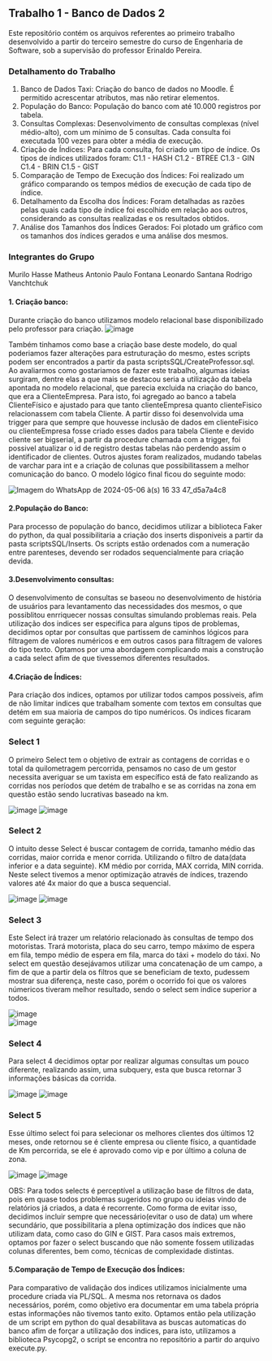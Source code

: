 ## Trabalho 1 - Banco de Dados 2
Este repositório contém os arquivos referentes ao primeiro trabalho desenvolvido a partir do terceiro semestre do curso de Engenharia de Software, sob a supervisão do professor Erinaldo Pereira.

### Detalhamento do Trabalho
1. Banco de Dados Taxi: Criação do banco de dados no Moodle. É permitido acrescentar atributos, mas não retirar elementos.
2. População do Banco: População do banco com até 10.000 registros por tabela.
3. Consultas Complexas: Desenvolvimento de consultas complexas (nível médio-alto), com um mínimo de 5 consultas. Cada consulta foi executada 100 vezes para obter a média de execução.
4. Criação de Índices: Para cada consulta, foi criado um tipo de índice. Os tipos de índices utilizados foram:
C1.1 - HASH
C1.2 - BTREE
C1.3 - GIN
C1.4 - BRIN
C1.5 - GIST
5. Comparação de Tempo de Execução dos Índices: Foi realizado um gráfico comparando os tempos médios de execução de cada tipo de índice.
6. Detalhamento da Escolha dos Índices: Foram detalhadas as razões pelas quais cada tipo de índice foi escolhido em relação aos outros, considerando as consultas realizadas e os resultados obtidos.
7. Análise dos Tamanhos dos Índices Gerados: Foi plotado um gráfico com os tamanhos dos índices gerados e uma análise dos mesmos.
### Integrantes do Grupo
Murilo Hasse
Matheus Antonio
Paulo Fontana
Leonardo Santana
Rodrigo Vanchtchuk


#### 1. Criação banco:
Durante criação do banco utilizamos modelo relacional base disponibilizado pelo professor para criação.
![image](https://github.com/Murilo-Hasse/trabalho1-bd2/assets/53916135/c87793db-b3a2-4f35-aa7f-b41699628e61)

Também tinhamos como base a criação base deste modelo, do qual poderiamos fazer alterações para estruturação do mesmo, estes scripts podem ser encontrados a partir da pasta scriptsSQL/CreateProfessor.sql.
  Ao avaliarmos como gostariamos de fazer este trabalho, algumas ideias surgiram, dentre elas a que mais se destacou seria a utilização da tabela apontada no modelo relacional, que parecia excluida na criação do banco, que era a ClienteEmpresa. Para isto, foi agregado ao banco a tabela ClienteFísico e ajustado para que tanto clienteEmpresa quanto clienteFisico relacionassem com tabela Cliente.
A partir disso foi desenvolvida uma trigger para que sempre que houvesse inclusão de dados em clienteFisico ou clienteEmpresa fosse criado esses dados para tabela Cliente e devido cliente ser bigserial, a partir da procedure chamada com a trigger, foi possivel atualizar o id de registro destas tabelas não perdendo assim o identificador de clientes.
Outros ajustes foram realizados, mudando tabelas de varchar para int e a criação de colunas que possibilitassem a melhor comunicação do banco.
O modelo lógico final ficou do seguinte modo:

![Imagem do WhatsApp de 2024-05-06 à(s) 16 33 47_d5a7a4c8](https://github.com/Murilo-Hasse/trabalho1-bd2/assets/53916135/2ed1a578-0260-4661-9a9c-1d92ca7032ea)


#### 2.População do Banco:
Para processo de população do banco, decidimos utilizar a biblioteca Faker do python, da qual possibilitaria a criação dos inserts disponiveis a partir da pasta scriptsSQL/Inserts. Os scripts estão ordenados com a numeração entre parenteses, devendo ser rodados sequencialmente para criação devida.

#### 3.Desenvolvimento consultas:
  O desenvolvimento de consultas se baseou no desenvolvimento de história de usuários para levantamento das necessidades dos mesmos, o que possiblitou enrriquecer nossas consultas simulando problemas reais. Pela utilização dos indices ser especifica para alguns tipos de problemas, decidimos optar por consultas que partissem de caminhos lógicos para filtragem de valores numéricos e em outros casos para filtragem de valores do tipo texto. Optamos por uma abordagem complicando mais a construção a cada select afim de que tivessemos diferentes resultados.

#### 4.Criação de Índices:
   Para criação dos indices, optamos por utilizar todos campos possiveis, afim de não limitar indices que trabalham somente com textos em consultas que detém em sua maioria de campos do tipo numéricos.
Os indices ficaram com seguinte geração:
### Select 1
O primeiro Select tem o objetivo de extrair as contagens de corridas e o total da quilometragem percorrida, pensamos no caso de um gestor necessita averiguar se um taxista em específico está de fato realizando as corridas nos períodos que detém de trabalho e se as corridas na zona em questão estão sendo lucrativas baseado na km.

![image](https://github.com/Murilo-Hasse/trabalho1-bd2/assets/53916135/4d569f86-01d6-4bcb-9d63-4ab9d3ef61dd)
![image](https://github.com/Murilo-Hasse/trabalho1-bd2/assets/53916135/e923c599-5e46-4178-b56d-1781b38c6b02)
### Select 2
O intuito desse Select é buscar contagem de corrida, tamanho médio das corridas, maior corrida e menor corrida. Utilizando o filtro de data(data inferior e a data seguinte). KM médio por corrida, MAX corrida, MIN corrida. Neste select tivemos a menor optimização através de índices, trazendo valores até 4x maior do que a busca sequencial.
    
![image](https://github.com/Murilo-Hasse/trabalho1-bd2/assets/53916135/1a410879-f597-454c-9f5b-17a72a79ba5d)
![image](https://github.com/Murilo-Hasse/trabalho1-bd2/assets/53916135/87f98e14-248a-4f3e-b6b4-bbab5d6d16d6)
### Select 3
Este Select irá trazer um relatório relacionado às consultas de tempo dos motoristas. Trará motorista, placa do seu carro, tempo máximo de espera em fila, tempo médio de espera em fila, marca do táxi + modelo do táxi. No select em questão desejávamos utilizar uma concatenação de um campo, a fim de que a partir dela os filtros que se beneficiam de texto, pudessem  mostrar sua diferença, neste caso, porém o ocorrido foi que os valores númericos tiveram melhor resultado, sendo o select sem indice superior a todos.

    
![image](https://github.com/Murilo-Hasse/trabalho1-bd2/assets/53916135/fcbfdd35-ac4f-46cc-acff-9553b65ac0f6)\
![image](https://github.com/Murilo-Hasse/trabalho1-bd2/assets/53916135/4d65db3c-a87b-440b-b158-8f18068c434a)
### Select 4
Para select 4 decidimos optar por realizar algumas consultas um pouco diferente, realizando assim, uma subquery, esta que busca retornar 3 informações básicas da corrida. 

![image](https://github.com/Murilo-Hasse/trabalho1-bd2/assets/53916135/1ef5fdc6-13d4-405a-92a1-45829fe46023)
![image](https://github.com/Murilo-Hasse/trabalho1-bd2/assets/53916135/7a148804-4bb2-45e4-9ed7-9bd781614a57)
### Select 5
Esse último select foi para selecionar os melhores clientes dos últimos 12 meses, onde retornou se é cliente empresa ou cliente físico, a quantidade de Km percorrida, se ele é aprovado como vip e por último a coluna de zona.

        
![image](https://github.com/Murilo-Hasse/trabalho1-bd2/assets/53916135/38866360-3a10-4de8-8920-e6d8271f8862)
![image](https://github.com/Murilo-Hasse/trabalho1-bd2/assets/53916135/aef1fd51-287c-4b69-998c-f645510f3d5c)

OBS:
  Para todos selects é perceptível a utilização base de filtros de data, pois em quase todos problemas sugeridos no grupo ou ideias vindo de relatórios já criados, a data é recorrente. Como forma de evitar isso, decidimos incluir sempre que necessário(evitar o uso de data) um where secundário, que possibilitaria a plena optimização dos índices que não utilizam data, como caso do GIN e GIST. Para casos mais extremos, optamos por fazer o select buscando que não somente fossem utilizadas colunas diferentes, bem como, técnicas de complexidade distintas.

#### 5.Comparação de Tempo de Execução dos Índices:
   Para comparativo de validação dos indices utilizamos inicialmente uma procedure criada via PL/SQL. A mesma nos retornava os dados necessários, porém, como objetivo era documentar em uma tabela própria estas informações não tivemos tanto exito. Optamos então pela utilização de um script em python do qual desabilitava as buscas automaticas do banco afim de forçar a utilização dos indices, para isto, utilizamos a biblioteca Psycopg2, o script se encontra no repositório a partir do arquivo execute.py.
